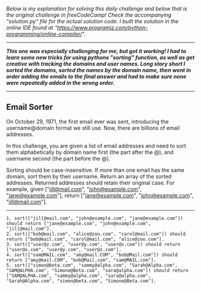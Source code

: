 *Below is my explanation for solving this daily challenge and below that is the original challenge in freeCodeCamp! Check the accompanying "solution.py" file for the actual solution code. I built the solution in the online IDE found at "https://www.programiz.com/python-programming/online-compiler/".*

****

***This one was especially challenging for me, but got it working! I had to learn some new tricks for using pythons "sorting" function, as well as get creative with tracking the domains and user names. Long story short I sorted the domains, sorted the names by the domain name, then went in order adding the emails to the final answer and had to make sure none were repeatedly added in the wrong order.***

****

## Email Sorter

On October 29, 1971, the first email ever was sent, introducing the username@domain format we still use. Now, there are billions of email addresses.

In this challenge, you are given a list of email addresses and need to sort them alphabetically by domain name first (the part after the @), and username second (the part before the @).

Sorting should be case-insensitive.
If more than one email has the same domain, sort them by their username.
Return an array of the sorted addresses.
Returned addresses should retain their original case.
For example, given ["jill@mail.com", "john@example.com", "jane@example.com"], return ["jane@example.com", "john@example.com", "jill@mail.com"].

****

    1. sort(["jill@mail.com", "john@example.com", "jane@example.com"]) should return ["jane@example.com", "john@example.com", "jill@mail.com"].
    2. sort(["bob@mail.com", "alice@zoo.com", "carol@mail.com"]) should return ["bob@mail.com", "carol@mail.com", "alice@zoo.com"].
    3. sort(["user@z.com", "user@y.com", "user@x.com"]) should return ["user@x.com", "user@y.com", "user@z.com"].
    4. sort(["sam@MAIL.com", "amy@mail.COM", "bob@Mail.com"]) should return ["amy@mail.COM", "bob@Mail.com", "sam@MAIL.com"].
    5. sort(["simon@beta.com", "sammy@alpha.com", "Sarah@Alpha.com", "SAM@ALPHA.com", "Simone@Beta.com", "sara@alpha.com"]) should return ["SAM@ALPHA.com", "sammy@alpha.com", "sara@alpha.com", "Sarah@Alpha.com", "simon@beta.com", "Simone@Beta.com"].
